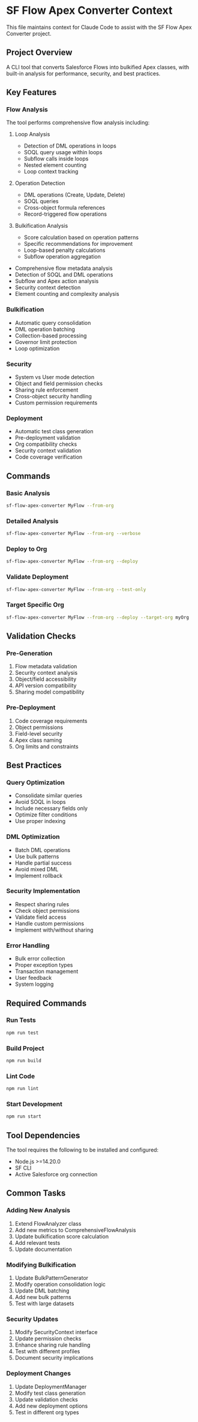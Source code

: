 # SF Flow Apex Converter Context

This file maintains context for Claude Code to assist with the SF Flow Apex Converter project.

## Project Overview
A CLI tool that converts Salesforce Flows into bulkified Apex classes, with built-in analysis for performance, security, and best practices.

## Key Features

### Flow Analysis

The tool performs comprehensive flow analysis including:

1. Loop Analysis
   - Detection of DML operations in loops
   - SOQL query usage within loops
   - Subflow calls inside loops
   - Nested element counting
   - Loop context tracking

2. Operation Detection
   - DML operations (Create, Update, Delete)
   - SOQL queries
   - Cross-object formula references
   - Record-triggered flow operations

3. Bulkification Analysis
   - Score calculation based on operation patterns
   - Specific recommendations for improvement
   - Loop-based penalty calculations
   - Subflow operation aggregation
- Comprehensive flow metadata analysis
- Detection of SOQL and DML operations
- Subflow and Apex action analysis
- Security context detection
- Element counting and complexity analysis

### Bulkification
- Automatic query consolidation
- DML operation batching
- Collection-based processing
- Governor limit protection
- Loop optimization

### Security
- System vs User mode detection
- Object and field permission checks
- Sharing rule enforcement
- Cross-object security handling
- Custom permission requirements

### Deployment
- Automatic test class generation
- Pre-deployment validation
- Org compatibility checks
- Security context validation
- Code coverage verification

## Commands

### Basic Analysis
```bash
sf-flow-apex-converter MyFlow --from-org
```

### Detailed Analysis
```bash
sf-flow-apex-converter MyFlow --from-org --verbose
```

### Deploy to Org
```bash
sf-flow-apex-converter MyFlow --from-org --deploy
```

### Validate Deployment
```bash
sf-flow-apex-converter MyFlow --from-org --test-only
```

### Target Specific Org
```bash
sf-flow-apex-converter MyFlow --from-org --deploy --target-org myOrg
```

## Validation Checks

### Pre-Generation
1. Flow metadata validation
2. Security context analysis
3. Object/field accessibility
4. API version compatibility
5. Sharing model compatibility

### Pre-Deployment
1. Code coverage requirements
2. Object permissions
3. Field-level security
4. Apex class naming
5. Org limits and constraints

## Best Practices

### Query Optimization
- Consolidate similar queries
- Avoid SOQL in loops
- Include necessary fields only
- Optimize filter conditions
- Use proper indexing

### DML Optimization
- Batch DML operations
- Use bulk patterns
- Handle partial success
- Avoid mixed DML
- Implement rollback

### Security Implementation
- Respect sharing rules
- Check object permissions
- Validate field access
- Handle custom permissions
- Implement with/without sharing

### Error Handling
- Bulk error collection
- Proper exception types
- Transaction management
- User feedback
- System logging

## Required Commands

### Run Tests
```bash
npm run test
```

### Build Project
```bash
npm run build
```

### Lint Code
```bash
npm run lint
```

### Start Development
```bash
npm run start
```

## Tool Dependencies
The tool requires the following to be installed and configured:
- Node.js >=14.20.0
- SF CLI
- Active Salesforce org connection

## Common Tasks

### Adding New Analysis
1. Extend FlowAnalyzer class
2. Add new metrics to ComprehensiveFlowAnalysis
3. Update bulkification score calculation
4. Add relevant tests
5. Update documentation

### Modifying Bulkification
1. Update BulkPatternGenerator
2. Modify operation consolidation logic
3. Update DML batching
4. Add new bulk patterns
5. Test with large datasets

### Security Updates
1. Modify SecurityContext interface
2. Update permission checks
3. Enhance sharing rule handling
4. Test with different profiles
5. Document security implications

### Deployment Changes
1. Update DeploymentManager
2. Modify test class generation
3. Update validation checks
4. Add new deployment options
5. Test in different org types